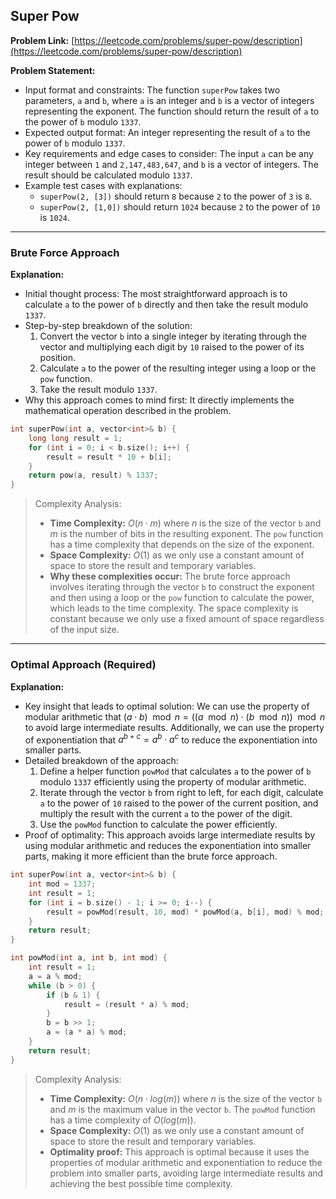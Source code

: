 ## Super Pow

**Problem Link:** [https://leetcode.com/problems/super-pow/description](https://leetcode.com/problems/super-pow/description)

**Problem Statement:**
- Input format and constraints: The function `superPow` takes two parameters, `a` and `b`, where `a` is an integer and `b` is a vector of integers representing the exponent. The function should return the result of `a` to the power of `b` modulo `1337`.
- Expected output format: An integer representing the result of `a` to the power of `b` modulo `1337`.
- Key requirements and edge cases to consider: The input `a` can be any integer between `1` and `2,147,483,647`, and `b` is a vector of integers. The result should be calculated modulo `1337`.
- Example test cases with explanations:
  - `superPow(2, [3])` should return `8` because `2` to the power of `3` is `8`.
  - `superPow(2, [1,0])` should return `1024` because `2` to the power of `10` is `1024`.

---

### Brute Force Approach

**Explanation:**
- Initial thought process: The most straightforward approach is to calculate `a` to the power of `b` directly and then take the result modulo `1337`.
- Step-by-step breakdown of the solution:
  1. Convert the vector `b` into a single integer by iterating through the vector and multiplying each digit by `10` raised to the power of its position.
  2. Calculate `a` to the power of the resulting integer using a loop or the `pow` function.
  3. Take the result modulo `1337`.
- Why this approach comes to mind first: It directly implements the mathematical operation described in the problem.

```cpp
int superPow(int a, vector<int>& b) {
    long long result = 1;
    for (int i = 0; i < b.size(); i++) {
        result = result * 10 + b[i];
    }
    return pow(a, result) % 1337;
}
```

> Complexity Analysis:
> - **Time Complexity:** $O(n \cdot m)$ where $n$ is the size of the vector `b` and $m$ is the number of bits in the resulting exponent. The `pow` function has a time complexity that depends on the size of the exponent.
> - **Space Complexity:** $O(1)$ as we only use a constant amount of space to store the result and temporary variables.
> - **Why these complexities occur:** The brute force approach involves iterating through the vector `b` to construct the exponent and then using a loop or the `pow` function to calculate the power, which leads to the time complexity. The space complexity is constant because we only use a fixed amount of space regardless of the input size.

---

### Optimal Approach (Required)

**Explanation:**
- Key insight that leads to optimal solution: We can use the property of modular arithmetic that $(a \cdot b) \mod n = ((a \mod n) \cdot (b \mod n)) \mod n$ to avoid large intermediate results. Additionally, we can use the property of exponentiation that $a^{b+c} = a^b \cdot a^c$ to reduce the exponentiation into smaller parts.
- Detailed breakdown of the approach:
  1. Define a helper function `powMod` that calculates `a` to the power of `b` modulo `1337` efficiently using the property of modular arithmetic.
  2. Iterate through the vector `b` from right to left, for each digit, calculate `a` to the power of `10` raised to the power of the current position, and multiply the result with the current `a` to the power of the digit.
  3. Use the `powMod` function to calculate the power efficiently.
- Proof of optimality: This approach avoids large intermediate results by using modular arithmetic and reduces the exponentiation into smaller parts, making it more efficient than the brute force approach.

```cpp
int superPow(int a, vector<int>& b) {
    int mod = 1337;
    int result = 1;
    for (int i = b.size() - 1; i >= 0; i--) {
        result = powMod(result, 10, mod) * powMod(a, b[i], mod) % mod;
    }
    return result;
}

int powMod(int a, int b, int mod) {
    int result = 1;
    a = a % mod;
    while (b > 0) {
        if (b & 1) {
            result = (result * a) % mod;
        }
        b = b >> 1;
        a = (a * a) % mod;
    }
    return result;
}
```

> Complexity Analysis:
> - **Time Complexity:** $O(n \cdot log(m))$ where $n$ is the size of the vector `b` and $m$ is the maximum value in the vector `b`. The `powMod` function has a time complexity of $O(log(m))$.
> - **Space Complexity:** $O(1)$ as we only use a constant amount of space to store the result and temporary variables.
> - **Optimality proof:** This approach is optimal because it uses the properties of modular arithmetic and exponentiation to reduce the problem into smaller parts, avoiding large intermediate results and achieving the best possible time complexity.
